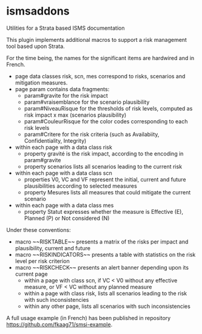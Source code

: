 # ismsaddons
 Utilities for a Strata based ISMS documentation

This plugin implements additional macros to support a risk management tool based upon Strata.

For the time being, the names for the significant items are hardwired and in French.
- page data classes risk, scn, mes correspond to risks, scenarios and mitigation measures.
- page param contains data fragments:
  * param#gravite for the risk impact
  * param#vraisemblance for the scenario plausibility
  * param#NiveauRisque for the thresholds of risk levels, computed as risk impact x max (scenarios plausibility)
  * param#CouleurRisque for the color codes corresponding to each risk levels
  * param#Critere for the risk criteria (such as Availabiity, Confidentiality, Integrity)
- within each page with a data class risk
  * property gravité is the risk impact, according to the encoding in param#gravite
  * property scenarios lists all scenarios leading to the current risk
- within each page with a data class scn
  * properties V0, VC and VF represent the initial, current and future plausibilities according to selected measures
  * property Mesures lists all measures that could mitigate the current scenario
- within each page with a data class mes
  * property Statut expresses whether the measure is Effective (E), Planned (P) or Not considered (N)
  
Under these conventions:
- macro \~~RISKTABLE~~ presents a matrix of the risks per impact and plausibility, current and future
- macro \~~RISKINDICATORS~~ presents a table with statistics on the risk level per risk criterion
- macro \~~RISKCHECK~~ presents an alert banner depending upon its current page
  * within a page with class scn, if VC < V0 without any effective measure, or VF < VC without any planned measure
  * within a page with class risk, lists all scenarios leading to the risk with such inconsistencies
  * within any other page, lists all scenarios with such inconsistencies
  
A full usage example (in French) has been published in repository https://github.com/fkaag71/smsi-example.
